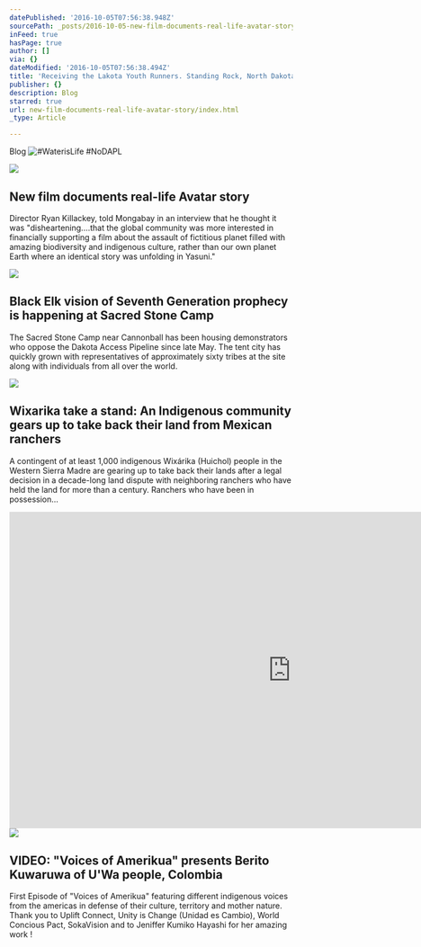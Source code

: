 ```yaml
---
datePublished: '2016-10-05T07:56:38.948Z'
sourcePath: _posts/2016-10-05-new-film-documents-real-life-avatar-story.md
inFeed: true
hasPage: true
author: []
via: {}
dateModified: '2016-10-05T07:56:38.494Z'
title: 'Receiving the Lakota Youth Runners. Standing Rock, North Dakota. '
publisher: {}
description: Blog
starred: true
url: new-film-documents-real-life-avatar-story/index.html
_type: Article

---
```

Blog
![#WaterisLife #NoDAPL](https://the-grid-user-content.s3-us-west-2.amazonaws.com/5cbcffab-4cfd-406f-8c9b-e61283ad764f.jpg)

<article style=""><img src="https://s3-us-west-2.amazonaws.com/the-grid-img/p/ea55eea92615395eb0c913916a1ae74def836178.jpg" /><h1>New film documents real-life Avatar story</h1><p>Director Ryan Killackey, told Mongabay in an interview that he thought it was "disheartening....that the global community was more interested in financially supporting a film about the assault of fictitious planet filled with amazing biodiversity and indigenous culture, rather than our own planet Earth where an identical story was unfolding in Yasuni."</p></article>

<article style=""><img src="https://s3-us-west-2.amazonaws.com/the-grid-img/p/b4bb60eccc9d800ab40fe445eb6ef4bdf2e34e9f.jpg" /><h1>Black Elk vision of Seventh Generation prophecy is happening at Sacred Stone Camp</h1><p>The Sacred Stone Camp near Cannonball has been housing demonstrators who oppose the Dakota Access Pipeline since late May. The tent city has quickly grown with representatives of approximately sixty tribes at the site along with individuals from all over the world.</p></article>

<article style=""><img src="https://s3-us-west-2.amazonaws.com/the-grid-img/p/314996651e9d9a5bb26c76f92137824ffb154f87.jpg" /><h1>Wixarika take a stand: An Indigenous community gears up to take back their land from Mexican ranchers</h1><p>A contingent of at least 1,000 indigenous Wixárika (Huichol) people in the Western Sierra Madre are gearing up to take back their lands after a legal decision in a decade-long land dispute with neighboring ranchers who have held the land for more than a century. Ranchers who have been in possession...</p></article>

<iframe src="https://cdn.embedly.com/widgets/media.html?src=https%3A%2F%2Fplayer.vimeo.com%2Fvideo%2F183378064&amp;url=https%3A%2F%2Fvimeo.com%2F183378064&amp;image=https%3A%2F%2Fi.vimeocdn.com%2Fvideo%2F593196754_960.jpg&amp;key=b7d04c9b404c499eba89ee7072e1c4f7&amp;type=text%2Fhtml&amp;schema=vimeo" width="1000" height="563" scrolling="no" frameborder="0" allowfullscreen="" style=""></iframe>

<article style=""><img src="http://i1.wp.com/ancient-futures.com/site/wp-content/uploads/2015/07/voices1.jpg?fit=1200%2C673" /><h1>VIDEO: "Voices of Amerikua" presents Berito Kuwaruwa of U'Wa people, Colombia</h1><p>First Episode of "Voices of Amerikua" featuring different indigenous voices from the americas in defense of their culture, territory and mother nature. Thank you to Uplift Connect, Unity is Change (Unidad es Cambio), World Concious Pact, SokaVision and to Jeniffer Kumiko Hayashi for her amazing work !</p></article>